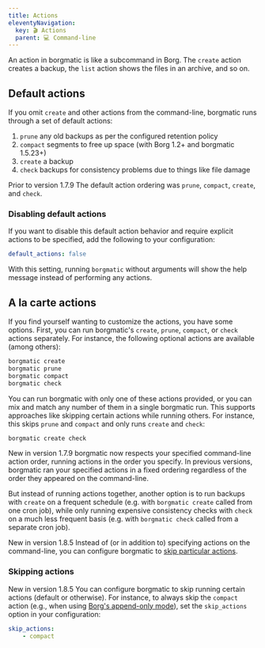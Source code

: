 ```yaml
---
title: Actions
eleventyNavigation:
  key: 🎬 Actions
  parent: 💻 Command-line
---
```

An action in borgmatic is like a subcommand in Borg. The `create` action creates
a backup, the `list` action shows the files in an archive, and so on.


## Default actions

If you omit `create` and other actions from the command-line, borgmatic runs
through a set of default actions:

1. `prune` any old backups as per the configured retention policy
2. `compact` segments to free up space (with Borg 1.2+ and borgmatic 1.5.23+)
3. `create` a backup
4. `check` backups for consistency problems due to things like file damage

<span class="minilink minilink-addedin">Prior to version 1.7.9</span> The
default action ordering was `prune`, `compact`, `create`, and `check`.

### Disabling default actions

If you want to disable this default action behavior and require explicit actions
to be specified, add the following to your configuration:

```yaml
default_actions: false
```

With this setting, running `borgmatic` without arguments will show the help
message instead of performing any actions.


## A la carte actions

If you find yourself wanting to customize the actions, you have some options.
First, you can run borgmatic's `create`, `prune`, `compact`, or `check`
actions separately. For instance, the following optional actions are
available (among others):

```bash
borgmatic create
borgmatic prune
borgmatic compact
borgmatic check
```

You can run borgmatic with only one of these actions provided, or you can mix
and match any number of them in a single borgmatic run. This supports
approaches like skipping certain actions while running others. For instance,
this skips `prune` and `compact` and only runs `create` and `check`:

```bash
borgmatic create check
```

<span class="minilink minilink-addedin">New in version 1.7.9</span> borgmatic
now respects your specified command-line action order, running actions in the
order you specify. In previous versions, borgmatic ran your specified actions
in a fixed ordering regardless of the order they appeared on the command-line.

But instead of running actions together, another option is to run backups with
`create` on a frequent schedule (e.g. with `borgmatic create` called from one
cron job), while only running expensive consistency checks with `check` on a
much less frequent basis (e.g. with `borgmatic check` called from a separate
cron job).

<span class="minilink minilink-addedin">New in version 1.8.5</span> Instead of
(or in addition to) specifying actions on the command-line, you can configure
borgmatic to [skip particular
actions](https://torsion.org/borgmatic/reference/command-line/actions/#skipping-actions).


### Skipping actions

<span class="minilink minilink-addedin">New in version 1.8.5</span> You can
configure borgmatic to skip running certain actions (default or otherwise).
For instance, to always skip the `compact` action (e.g., when using [Borg's
append-only
mode](https://borgbackup.readthedocs.io/en/stable/usage/notes.html#append-only-mode-forbid-compaction)),
set the `skip_actions` option in your configuration:

```yaml
skip_actions:
    - compact
```

